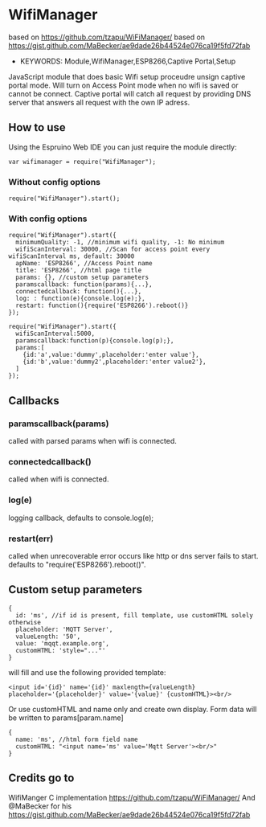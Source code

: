 <!--- Copyright (c) 2019 Thomas Büngener. See the file LICENSE for copying permission. -->
WifiManager
===========================

based on https://github.com/tzapu/WiFiManager/
based on https://gist.github.com/MaBecker/ae9dade26b44524e076ca19f5fd72fab

* KEYWORDS: Module,WifiManager,ESP8266,Captive Portal,Setup

JavaScript module that does basic Wifi setup proceudre unsign captive portal mode.
Will turn on Access Point mode when no wifi is saved or cannot be connect.
Captive portal will catch all request by providing DNS server that answers all request with the own IP adress.

## How to use

Using the Espruino Web IDE you can just require the module directly:

```
var wifimanager = require("WifiManager");
```

### Without config options

```
require("WifiManager").start();
```
### With config options

```
require("WifiManager").start({
  minimumQuality: -1, //minimum wifi quality, -1: No minimum
  wifiScanInterval: 30000, //Scan for access point every wifiScanInterval ms, default: 30000
  apName: 'ESP8266', //Access Point name
  title: 'ESP8266', //html page title
  params: {}, //custom setup parameters
  paramscallback: function(params){...},
  connectedcallback: function(){...},
  log: : function(e){console.log(e);},
  restart: function(){require('ESP8266').reboot()}
});

require("WifiManager").start({
  wifiScanInterval:5000,
  paramscallback:function(p){console.log(p);},
  params:[
    {id:'a',value:'dummy',placeholder:'enter value'},
    {id:'b',value:'dummy2',placeholder:'enter value2'},
  ]
});
```

## Callbacks

### paramscallback(params)

called with parsed params when wifi is connected.

### connectedcallback()

called when wifi is connected.

### log(e)

logging callback, defaults to console.log(e);

### restart(err)

called when unrecoverable error occurs like http or dns server fails to start.
defaults to "require('ESP8266').reboot()".

## Custom setup parameters

```
{
  id: 'ms', //if id is present, fill template, use customHTML solely otherwise
  placeholder: 'MQTT Server',
  valueLength: '50',
  value: 'mqqt.example.org',
  customHTML: 'style="..."'
}
```
will fill and use the following provided template:

```
<input id='{id}' name='{id}' maxlength={valueLength} placeholder='{placeholder}' value='{value}' {customHTML}><br/>
```

Or use customHTML and name only and create own display. Form data will be written to params[param.name]
```
{
  name: 'ms', //html form field name
  customHTML: "<input name='ms' value='Mqtt Server'><br/>"
}
```


## Credits go to

WifiManger C implementation https://github.com/tzapu/WiFiManager/
And @MaBecker for his https://gist.github.com/MaBecker/ae9dade26b44524e076ca19f5fd72fab
